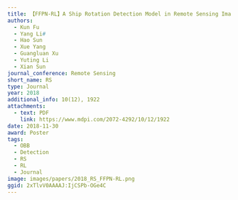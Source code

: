 ```yaml
---
title: 【FFPN-RL】A Ship Rotation Detection Model in Remote Sensing Images Based on Feature Fusion Pyramid Network and Deep Reinforcement Learning
authors:
  - Kun Fu
  - Yang Li#
  - Hao Sun
  - Xue Yang
  - Guangluan Xu
  - Yuting Li
  - Xian Sun
journal_conference: Remote Sensing
short_name: RS
type: Journal
year: 2018
additional_info: 10(12), 1922
attachments:
  - text: PDF
    link: https://www.mdpi.com/2072-4292/10/12/1922
date: 2018-11-30
award: Poster
tags:
  - OBB
  - Detection
  - RS
  - RL
  - Journal
image: images/papers/2018_RS_FFPN-RL.png
ggid: 2xTlvV0AAAAJ:IjCSPb-OGe4C
---
```

